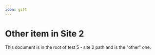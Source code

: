 ```yaml
---
icon: gift
---
```

# Other item in Site 2

This document is in the root of test 5 - site 2 path and is the "other" one.